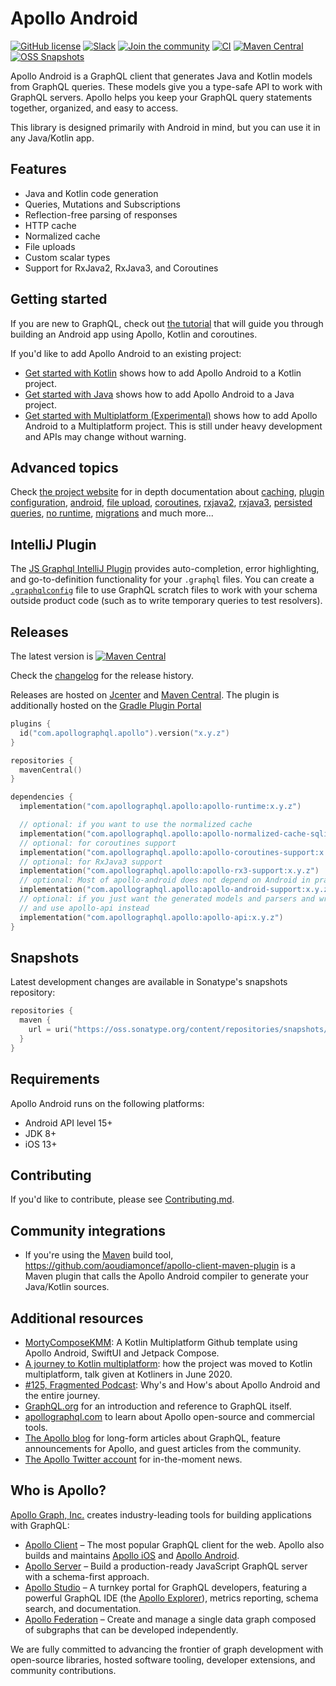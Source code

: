 
# Apollo Android

[![GitHub license](https://img.shields.io/badge/license-MIT-lightgrey.svg?maxAge=2592000)](https://raw.githubusercontent.com/apollographql/apollo-android/main/LICENSE) 
[![Slack](https://img.shields.io/static/v1?label=kotlinlang&message=apollo-android&color=15a2f5&logo=slack)](https://app.slack.com/client/T09229ZC6/C01A6KM1SBZ)
[![Join the community](https://img.shields.io/discourse/status?label=Join%20the%20community&server=https%3A%2F%2Fcommunity.apollographql.com)](https://community.apollographql.com)
[![CI](https://github.com/apollographql/apollo-android/workflows/CI/badge.svg)](https://github.com/apollographql/apollo-android/actions)
[![Maven Central](https://img.shields.io/maven-central/v/com.apollographql.apollo/apollo-api)](https://repo1.maven.org/maven2/com/apollographql/apollo/)
[![OSS Snapshots](https://img.shields.io/nexus/s/com.apollographql.apollo/apollo-api?server=https%3A%2F%2Foss.sonatype.org&label=oss-snapshots)](https://oss.sonatype.org/content/repositories/snapshots/com/apollographql/apollo/)

Apollo Android is a GraphQL client that generates Java and Kotlin models from GraphQL queries. These models give you a type-safe API to work with GraphQL servers.  Apollo helps you keep your GraphQL query statements together, organized, and easy to access. 

This library is designed primarily with Android in mind, but you can use it in any Java/Kotlin app. 

## Features

* Java and Kotlin code generation
* Queries, Mutations and Subscriptions
* Reflection-free parsing of responses
* HTTP cache
* Normalized cache
* File uploads
* Custom scalar types
* Support for RxJava2, RxJava3, and Coroutines

## Getting started

If you are new to GraphQL, check out [the tutorial](https://www.apollographql.com/docs/android/tutorial/00-introduction/) that will guide you through building an Android app using Apollo, Kotlin and coroutines.

If you'd like to add Apollo Android to an existing project:

* [Get started with Kotlin](https://www.apollographql.com/docs/android/essentials/get-started-kotlin) shows how to add Apollo Android to a Kotlin project.
* [Get started with Java](https://www.apollographql.com/docs/android/essentials/get-started-java) shows how to add Apollo Android to a Java project.
* [Get started with Multiplatform (Experimental)](https://www.apollographql.com/docs/android/essentials/get-started-multiplatform) shows how to add Apollo Android to a Multiplatform project. This is still under heavy development and APIs may change without warning.


## Advanced topics

Check [the project website](https://www.apollographql.com/docs/android/) for in depth documentation about [caching](https://www.apollographql.com/docs/android/essentials/caching/), [plugin configuration](https://www.apollographql.com/docs/android/essentials/plugin-configuration/), [android](https://www.apollographql.com/docs/android/advanced/android/), [file upload](https://www.apollographql.com/docs/android/advanced/file-upload/), [coroutines](https://www.apollographql.com/docs/android/advanced/coroutines/), [rxjava2](https://www.apollographql.com/docs/android/advanced/rxjava2/), [rxjava3](https://www.apollographql.com/docs/android/advanced/rxjava3/), [persisted queries](https://www.apollographql.com/docs/android/advanced/persisted-queries/), [no runtime](https://www.apollographql.com/docs/android/advanced/no-runtime/), [migrations](https://www.apollographql.com/docs/android/essentials/migration/) and much more...

## IntelliJ Plugin

The [JS Graphql IntelliJ Plugin](https://jimkyndemeyer.github.io/js-graphql-intellij-plugin/) provides auto-completion, error highlighting, and go-to-definition functionality for your `.graphql` files. You can create a [`.graphqlconfig`](https://jimkyndemeyer.github.io/js-graphql-intellij-plugin/docs/developer-guide#working-with-graphql-endpoints-and-scratch-files) file to use GraphQL scratch files to work with your schema outside product code (such as to write temporary queries to test resolvers).

## Releases

The latest version is [![Maven Central](https://img.shields.io/maven-central/v/com.apollographql.apollo/apollo-api)](https://repo1.maven.org/maven2/com/apollographql/apollo/)

Check the [changelog](https://github.com/apollographql/apollo-android/releases) for the release history. 

Releases are hosted on [Jcenter](https://jcenter.bintray.com/com/apollographql/apollo/) and [Maven Central](https://repo1.maven.org/maven2/com/apollographql/apollo/). The plugin is additionally hosted on the [Gradle Plugin Portal](https://plugins.gradle.org/plugin/com.apollographql.apollo) 


```groovy:title=build.gradle.kts
plugins {
  id("com.apollographql.apollo").version("x.y.z")
}

repositories {
  mavenCentral()
}

dependencies {
  implementation("com.apollographql.apollo:apollo-runtime:x.y.z")

  // optional: if you want to use the normalized cache
  implementation("com.apollographql.apollo:apollo-normalized-cache-sqlite:x.y.z")
  // optional: for coroutines support
  implementation("com.apollographql.apollo:apollo-coroutines-support:x.y.z")
  // optional: for RxJava3 support  
  implementation("com.apollographql.apollo:apollo-rx3-support:x.y.z")
  // optional: Most of apollo-android does not depend on Android in practice and runs on any JVM or on Kotlin native. apollo-android-support contains a few Android-only helper classes. For an example to send logs to logcat or run callbacks on the main thread.
  implementation("com.apollographql.apollo:apollo-android-support:x.y.z")
  // optional: if you just want the generated models and parsers and write your own HTTP code/cache code, you can remove apollo-runtime
  // and use apollo-api instead  
  implementation("com.apollographql.apollo:apollo-api:x.y.z")
}
```

## Snapshots

Latest development changes are available in Sonatype's snapshots repository:

```kotlin:title=build.gradle.kts
repositories {
  maven { 
    url = uri("https://oss.sonatype.org/content/repositories/snapshots/")
  }
}
```

## Requirements 

Apollo Android runs on the following platforms:

* Android API level 15+
* JDK 8+
* iOS 13+
 
## Contributing

If you'd like to contribute, please see [Contributing.md](https://github.com/apollographql/apollo-android/blob/main/Contributing.md).

## Community integrations

* If you're using the [Maven](https://maven.apache.org/) build tool, https://github.com/aoudiamoncef/apollo-client-maven-plugin is a Maven plugin that calls the Apollo Android compiler to generate your Java/Kotlin sources.

## Additional resources

- [MortyComposeKMM](https://github.com/joreilly/MortyComposeKMM): A Kotlin Multiplatform Github template using Apollo Android, SwiftUI and Jetpack Compose.
- [A journey to Kotlin multiplatform](https://www.youtube.com/watch?v=GN6LHrqyimI): how the project was moved to Kotlin multiplatform, talk given at Kotliners in June 2020.
- [#125, Fragmented Podcast](http://fragmentedpodcast.com/episodes/125/): Why's and How's about Apollo Android and the entire journey.
- [GraphQL.org](http://graphql.org) for an introduction and reference to GraphQL itself.
- [apollographql.com](http://www.apollographql.com/) to learn about Apollo open-source and commercial tools.
- [The Apollo blog](https://www.apollographql.com/blog/) for long-form articles about GraphQL, feature announcements for Apollo, and guest articles from the community.
- [The Apollo Twitter account](https://twitter.com/apollographql) for in-the-moment news.

## Who is Apollo?

[Apollo Graph, Inc.](https://apollographql.com/) creates industry-leading tools for building applications with GraphQL:

- [Apollo Client](https://www.apollographql.com/apollo-client/) – The most popular GraphQL client for the web. Apollo also builds and maintains [Apollo iOS](https://github.com/apollographql/apollo-ios) and [Apollo Android](https://github.com/apollographql/apollo-android).
- [Apollo Server](https://www.apollographql.com/docs/apollo-server/) – Build a production-ready JavaScript GraphQL server with a schema-first approach.
- [Apollo Studio](https://www.apollographql.com/studio/develop/) – A turnkey portal for GraphQL developers, featuring a powerful GraphQL IDE (the [Apollo Explorer](https://www.apollographql.com/docs/studio/explorer/)), metrics reporting, schema search, and documentation.
- [Apollo Federation](https://www.apollographql.com/apollo-federation) – Create and manage a single data graph composed of subgraphs that can be developed independently.

We are fully committed to advancing the frontier of graph development with open-source libraries, hosted software tooling, developer extensions, and community contributions.
